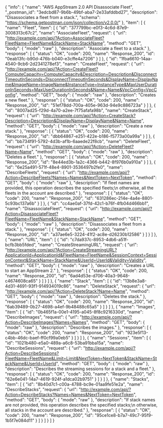 {
  "info": {
    "name": "AWS AppStream 2.0 API Disassociate Fleet",
    "_postman_id": "3edcbd87-9b6b-49bf-aba7-2e33afddbd27",
    "description": "Disassociates a fleet from a stack.",
    "schema": "https://schema.getpostman.com/json/collection/v2.0.0/"
  },
  "item": [
    {
      "name": "Fleet",
      "item": [
        {
          "id": "377799bc-e0f3-4c6d-87e9-3008313c67c2",
          "name": "AssociateFleet",
          "request": {
            "url": "http://example.com/api/?Action=AssociateFleet?FleetName=FleetName&StackName=StackName",
            "method": "GET",
            "body": {
              "mode": "raw"
            },
            "description": "Associate a fleet to a stack."
          },
          "response": [
            {
              "status": "OK",
              "code": 200,
              "name": "Response_200",
              "id": "0eab13fc-b90d-476b-b040-e3cffe4a7206"
            }
          ]
        },
        {
          "id": "1fba6610-14aa-4540-9cb6-2d2341278ef3",
          "name": "CreateFleet",
          "request": {
            "url": "http://example.com/api/?Action=CreateFleet?ComputeCapacity=ComputeCapacity&Description=Description&DisconnectTimeoutInSeconds=DisconnectTimeoutInSeconds&DisplayName=DisplayName&ImageName=ImageName&InstanceType=InstanceType&MaxUserDurationInSeconds=MaxUserDurationInSeconds&Name=Name&VpcConfig=VpcConfig",
            "method": "GET",
            "body": {
              "mode": "raw"
            },
            "description": "Creates a new fleet."
          },
          "response": [
            {
              "status": "OK",
              "code": 200,
              "name": "Response_200",
              "id": "51ef78dd-700a-405e-963d-94e9c886723a"
            }
          ]
        },
        {
          "id": "8007ad25-f29d-4a70-a2ee-7f75afafa98b",
          "name": "CreateStack",
          "request": {
            "url": "http://example.com/api/?Action=CreateStack?Description=Description&DisplayName=DisplayName&Name=Name",
            "method": "GET",
            "body": {
              "mode": "raw"
            },
            "description": "Create a new stack."
          },
          "response": [
            {
              "status": "OK",
              "code": 200,
              "name": "Response_200",
              "id": "dbb64867-e251-422e-b186-f5773a00a99a"
            }
          ]
        },
        {
          "id": "bb734f91-5792-4d3b-af1b-6aaede22f8cb",
          "name": "DeleteFleet",
          "request": {
            "url": "http://example.com/api/?Action=DeleteFleet?Name=Name",
            "method": "GET",
            "body": {
              "mode": "raw"
            },
            "description": "Deletes a fleet."
          },
          "response": [
            {
              "status": "OK",
              "code": 200,
              "name": "Response_200",
              "id": "8e44ed3b-1a2c-4366-b442-8f976b0a910a"
            }
          ]
        },
        {
          "id": "6e25a491-571f-48e4-8901-3536497b2fe0",
          "name": "DescribeFleets",
          "request": {
            "url": "http://example.com/api/?Action=DescribeFleets?Names=Names&NextToken=NextToken",
            "method": "GET",
            "body": {
              "mode": "raw"
            },
            "description": "If fleet names are provided, this operation describes the specified fleets;\n            otherwise, all the fleets in the account are described."
          },
          "response": [
            {
              "status": "OK",
              "code": 200,
              "name": "Response_200",
              "id": "631286ec-214e-4a4e-8801-5c93bc137a6b"
            }
          ]
        },
        {
          "id": "cc4ae0af-37fd-42c1-b76f-4fb04d466bb1",
          "name": "DisassociateFleet",
          "request": {
            "url": "http://example.com/api/?Action=DisassociateFleet?FleetName=FleetName&StackName=StackName",
            "method": "GET",
            "body": {
              "mode": "raw"
            },
            "description": "Disassociates a fleet from a stack."
          },
          "response": [
            {
              "status": "OK",
              "code": 200,
              "name": "Response_200",
              "id": "a37ae6e5-3224-41f2-ac8e-d26230b12586"
            }
          ]
        }
      ]
    },
    {
      "name": "URL",
      "item": [
        {
          "id": "c7da937c-8953-4db6-a51f-bcfb3bb5fded",
          "name": "CreateStreamingURL",
          "request": {
            "url": "http://example.com/api/?Action=CreateStreamingURL?ApplicationId=ApplicationId&FleetName=FleetName&SessionContext=SessionContext&StackName=StackName&UserId=UserId&Validity=Validity",
            "method": "GET",
            "body": {
              "mode": "raw"
            },
            "description": "Creates a URL to start an AppStream 2."
          },
          "response": [
            {
              "status": "OK",
              "code": 200,
              "name": "Response_200",
              "id": "6ad4d53e-d706-40a3-9648-c4674608ca65"
            }
          ]
        }
      ]
    },
    {
      "name": "Stack",
      "item": [
        {
          "id": "13b8e3a8-4d31-4691-93f1-914934019c86",
          "name": "DeleteStack",
          "request": {
            "url": "http://example.com/api/?Action=DeleteStack?Name=Name",
            "method": "GET",
            "body": {
              "mode": "raw"
            },
            "description": "Deletes the stack."
          },
          "response": [
            {
              "status": "OK",
              "code": 200,
              "name": "Response_200",
              "id": "6ab39489-0b27-4698-a4ef-9b48488c65a5"
            }
          ]
        }
      ]
    },
    {
      "name": "Images",
      "item": [
        {
          "id": "0b465f1a-00e1-4195-a045-8f8c9216330d",
          "name": "DescribeImages",
          "request": {
            "url": "http://example.com/api/?Action=DescribeImages?Names=Names",
            "method": "GET",
            "body": {
              "mode": "raw"
            },
            "description": "Describes the images."
          },
          "response": [
            {
              "status": "OK",
              "code": 200,
              "name": "Response_200",
              "id": "923e5f13-c4bb-46dc-baef-ff0cf99a0eb5"
            }
          ]
        }
      ]
    },
    {
      "name": "Sessions",
      "item": [
        {
          "id": "1021b480-e5a0-489a-a6c8-53ba91bba15a",
          "name": "DescribeSessions",
          "request": {
            "url": "http://example.com/api/?Action=DescribeSessions?FleetName=FleetName&Limit=Limit&NextToken=NextToken&StackName=StackName&UserId=UserId",
            "method": "GET",
            "body": {
              "mode": "raw"
            },
            "description": "Describes the streaming sessions for a stack and a fleet."
          },
          "response": [
            {
              "status": "OK",
              "code": 200,
              "name": "Response_200",
              "id": "62e6e041-14a7-4619-924f-a1dca02b9751"
            }
          ]
        }
      ]
    },
    {
      "name": "Stacks",
      "item": [
        {
          "id": "8b40d7c1-c00a-4788-bc9e-01aa9fe51e2a",
          "name": "DescribeStacks",
          "request": {
            "url": "http://example.com/api/?Action=DescribeStacks?Names=Names&NextToken=NextToken",
            "method": "GET",
            "body": {
              "mode": "raw"
            },
            "description": "If stack names are not provided, this operation describes the specified stacks;\n            otherwise, all stacks in the account are described."
          },
          "response": [
            {
              "status": "OK",
              "code": 200,
              "name": "Response_200",
              "id": "95ce1ce8-b7a7-49c7-95f9-1b5f7e084d11"
            }
          ]
        }
      ]
    }
  ]
}